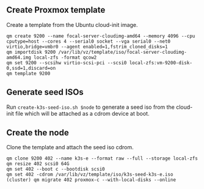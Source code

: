 ## Create Proxmox template

Create a template from the Ubuntu cloud-init image.

```
qm create 9200 --name focal-server-cloudimg-amd64 --memory 4096 --cpu cputype=host --cores 4 --serial0 socket --vga serial0 --net0 virtio,bridge=vmbr0 --agent enabled=1,fstrim_cloned_disks=1
qm importdisk 9200 /var/lib/vz/template/iso/focal-server-cloudimg-amd64.img local-zfs -format qcow2
qm set 9200 --scsihw virtio-scsi-pci --scsi0 local-zfs:vm-9200-disk-0,ssd=1,discard=on
qm template 9200
```

## Generate seed ISOs

Run `create-k3s-seed-iso.sh $node` to generate a seed iso from the cloud-init file which will be attached as a cdrom device at boot.

## Create the node

Clone the template and attach the seed iso cdrom.

```
qm clone 9200 402 --name k3s-e --format raw --full --storage local-zfs
qm resize 402 scsi0 64G
qm set 402 --boot c --bootdisk scsi0
qm set 402 -cdrom /var/lib/vz/template/iso/k3s-seed-k3s-e.iso
(cluster) qm migrate 402 proxmox-c --with-local-disks --online
```